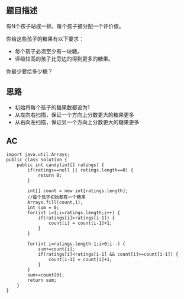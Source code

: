 ## 题目描述

有N个孩子站成一排。每个孩子被分配一个评价值。

你给这些孩子的糖果有以下要求：
- 每个孩子必须至少有一块糖。
- 评级较高的孩子比旁边的得到更多的糖果。
 
你最少要给多少糖？

## 思路
- 初始将每个孩子的糖果数都设为1
- 从左向右扫描，保证一个方向上分数更大的糖果更多
- 从右向左扫描，保证另一个方向上分数更大的糖果更多

## AC

```
import java.util.Arrays;
public class Solution {
    public int candy(int[] ratings) {
        if(ratings==null || ratings.length==0) {
            return 0;
        }

        int[] count = new int[ratings.length];
        //每个孩子初始都有一个糖果
        Arrays.fill(count,1);
        int sum = 0;
        for(int i=1;i<ratings.length;i++) {
            if(ratings[i]>ratings[i-1]) {
                count[i] = count[i-1]+1;
            }
        }

        for(int i=ratings.length-1;i>0;i--) {
            sum+=count[i];
            if(ratings[i]<ratings[i-1] && count[i]>=count[i-1]) {
                count[i-1] = count[i]+1;
            }
        }
        sum+=count[0];
        return sum;
    }
}
```
